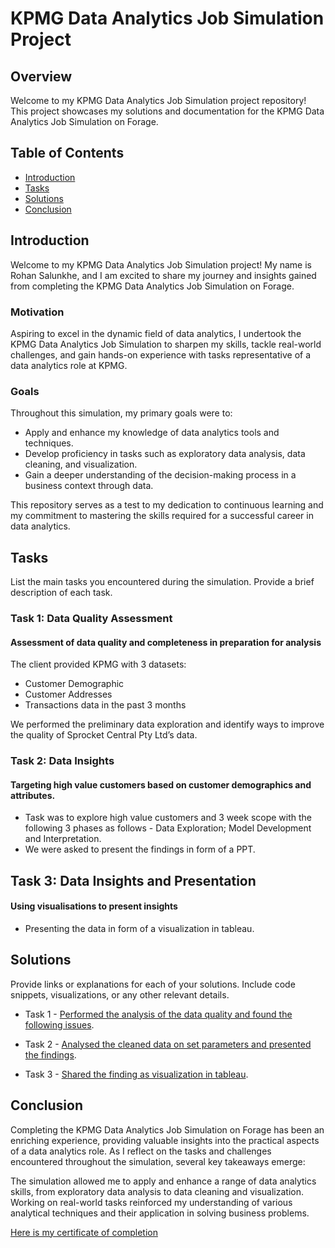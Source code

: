 # KPMG Data Analytics Job Simulation Project #

 
## Overview
Welcome to my KPMG Data Analytics Job Simulation project repository! This project showcases my solutions and documentation for the KPMG Data Analytics Job Simulation on Forage. 

## Table of Contents

- [Introduction](#introduction)
- [Tasks](#tasks)
- [Solutions](#solutions)
- [Conclusion](#conclusion)

## Introduction

Welcome to my KPMG Data Analytics Job Simulation project! My name is Rohan Salunkhe, and I am excited to share my journey and insights gained from completing the KPMG Data Analytics Job Simulation on Forage.

### Motivation

Aspiring to excel in the dynamic field of data analytics, I undertook the KPMG Data Analytics Job Simulation to sharpen my skills, tackle real-world challenges, and gain hands-on experience with tasks representative of a data analytics role at KPMG.

### Goals

Throughout this simulation, my primary goals were to:

- Apply and enhance my knowledge of data analytics tools and techniques.
- Develop proficiency in tasks such as exploratory data analysis, data cleaning, and visualization.
- Gain a deeper understanding of the decision-making process in a business context through data.

This repository serves as a test to my dedication to continuous learning and my commitment to mastering the skills required for a successful career in data analytics.

## Tasks

List the main tasks you encountered during the simulation. Provide a brief description of each task.

### Task 1: Data Quality Assessment
#### Assessment of data quality and completeness in preparation for analysis

The client provided KPMG with 3 datasets:

* Customer Demographic 
* Customer Addresses
* Transactions data in the past 3 months

We performed the preliminary data exploration and identify ways to improve the quality of Sprocket Central Pty Ltd’s data.

### Task 2: Data Insights
#### Targeting high value customers based on customer demographics and attributes.

* Task was to explore high value customers and 3 week scope with the following 3 phases as follows - Data Exploration; Model Development and Interpretation. 
* We were asked to present the findings in form of a PPT.

## Task 3: Data Insights and Presentation
#### Using visualisations to present insights

* Presenting the data in form of a visualization in tableau.




## Solutions
Provide links or explanations for each of your solutions. Include code snippets, visualizations, or any other relevant details.

* Task 1 - [Performed the analysis of the data quality and found the following issues](Task1_DataQualityIssues.xlsx).
  
* Task 2 - [Analysed the cleaned data on set parameters and presented the findings](Task2PPT.pdf).
  
* Task 3 - [Shared the finding as visualization in tableau](https://public.tableau.com/views/KPMGfindashboard/FinalKPMGdash?:language=en-US&:display_count=n&:origin=viz_share_link).


## Conclusion
Completing the KPMG Data Analytics Job Simulation on Forage has been an enriching experience, providing valuable insights into the practical aspects of a data analytics role. As I reflect on the tasks and challenges encountered throughout the simulation, several key takeaways emerge:

The simulation allowed me to apply and enhance a range of data analytics skills, from exploratory data analysis to data cleaning and visualization. Working on real-world tasks reinforced my understanding of various analytical techniques and their application in solving business problems.

[Here is my certificate of completion](KPMG_certificate.pdf)
